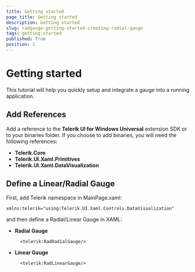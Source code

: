 ```yaml
---
title: Getting started
page_title: Getting started
description: Getting started
slug: radgauge-getting-started-creating-radial-gauge
tags: getting,started
published: True
position: 1
---
```


# Getting started

This tutorial will help you quickly setup and integrate a gauge into a running application.

## Add References

Add a reference to the **Telerik UI for Windows Universal** extension SDK or to your binaries folder.
If you choose to add binaries, you will need the following references:

* **Telerik.Core**
* **Telerik.UI.Xaml.Primitives**
* **Telerik.UI.Xaml.DataVisualization**

## Define a Linear/Radial Gauge

First, add Telerik namespace in MainPage.xaml:

	xmlns:telerik="using:Telerik.UI.Xaml.Controls.DataVisualization"

and then define a Radial/Linear Gauge in XAML:

* **Radial Gauge**

		<telerik:RadRadialGauge/>

* **Linear Gauge**

		<telerik:RadLinearGauge/>


